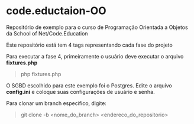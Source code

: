# code.eductaion-OO

Repositório de exemplo para o curso de Programação Orientada a Objetos da School of Net/Code.Education

Este repositório está tem 4 tags representando cada fase do projeto

Para executar a fase 4, primeiramente o usuário deve executar o arquivo **fixtures.php**

> php fixtures.php

O SGBD escolhido para este exemplo foi o Postgres. Edite o arquivo **config.ini** e coloque suas configurações de usuário e senha.

Para clonar um branch específico, digite:

> git clone -b \<nome_do_branch\> \<endereco_do_repositorio\>

